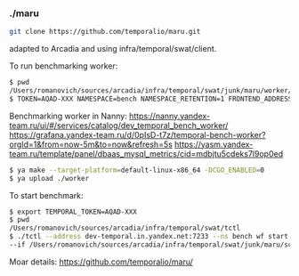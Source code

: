 ### ./maru
```sh
git clone https://github.com/temporalio/maru.git
```
adapted to Arcadia and using infra/temporal/swat/client.

To run benchmarking worker:
```sh
$ pwd
/Users/romanovich/sources/arcadia/infra/temporal/swat/junk/maru/worker/cmd
$ TOKEN=AQAD-XXX NAMESPACE=bench NAMESPACE_RETENTION=1 FRONTEND_ADDRESS=dev-temporal.in.yandex.net:7233 NUM_DECISION_POLLERS=10 ./cmd
```

Benchmarking worker in Nanny:
https://nanny.yandex-team.ru/ui/#/services/catalog/dev_temporal_bench_worker/
https://grafana.yandex-team.ru/d/0pIsD-t7z/temporal-bench-worker?orgId=1&from=now-5m&to=now&refresh=5s
https://yasm.yandex-team.ru/template/panel/dbaas_mysql_metrics/cid=mdbjtu5cdeks7l9op0ed
```sh
$ ya make --target-platform=default-linux-x86_64 -DCGO_ENABLED=0
$ ya upload ./worker
```

To start benchmark:
```sh
$ export TEMPORAL_TOKEN=AQAD-XXX
$ pwd
/Users/romanovich/sources/arcadia/infra/temporal/swat/tctl
$ ./tctl --address dev-temporal.in.yandex.net:7233 --ns bench wf start --tq temporal-bench --wt bench-workflow --wtt 5 --et 1800 \
--if /Users/romanovich/sources/arcadia/infra/temporal/swat/junk/maru/scenarios/basic-test.json --wid 1
```

Moar details: https://github.com/temporalio/maru/
